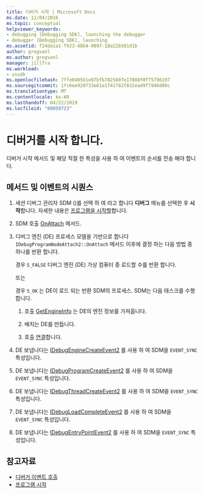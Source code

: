 ```yaml
---
title: 디버거 시작 | Microsoft Docs
ms.date: 11/04/2016
ms.topic: conceptual
helpviewer_keywords:
- debugging [Debugging SDK], launching the debugger
- debugger [Debugging SDK], launching
ms.assetid: f24da1a1-f923-48b4-989f-18a22b581d1b
author: gregvanl
ms.author: gregvanl
manager: jillfra
ms.workload:
- vssdk
ms.openlocfilehash: 7ffe0405b1e07bfb7825607e17088f0f75796197
ms.sourcegitcommit: 1fc6ee928733e61a1f42782f832ead9f7946d00c
ms.translationtype: MT
ms.contentlocale: ko-KR
ms.lasthandoff: 04/22/2019
ms.locfileid: "60059723"
---
```

# <a name="launch-the-debugger"></a>디버거를 시작 합니다.
디버거 시작 메서드 및 해당 적절 한 특성을 사용 하 여 이벤트의 순서를 전송 해야 합니다.

## <a name="sequences-of-methods-and-events"></a>메서드 및 이벤트의 시퀀스

1. 세션 디버그 관리자 SDM ()를 선택 하 여 라고 합니다 **디버그** 메뉴를 선택한 후 **시작**합니다. 자세한 내용은 [프로그램을 시작할](../../extensibility/debugger/launching-a-program.md)합니다.

2. SDM 호출 [OnAttach](../../extensibility/debugger/reference/idebugprogramnodeattach2-onattach.md) 메서드.

3. 디버그 엔진 (DE) 프로세스 모델을 기반으로 합니다 `IDebugProgramNodeAttach2::OnAttach` 메서드 이후에 결정 하는 다음 방법 중 하나를 반환 합니다.

     경우 `S_FALSE` 디버그 엔진 (DE) 가상 컴퓨터 중 로드할 수를 반환 합니다.

     또는

     경우 `S_OK` 는 DE이 로드 되는 반환 SDM의 프로세스. SDM는 다음 태스크를 수행합니다.

    1. 호출 [GetEngineInfo](../../extensibility/debugger/reference/idebugprogramnode2-getengineinfo.md) 는 DE의 엔진 정보를 가져옵니다.

    2. 배치는 DE를 만듭니다.

    3. 호출 [연결](../../extensibility/debugger/reference/idebugengine2-attach.md)합니다.

4. DE 보냅니다는 [IDebugEngineCreateEvent2](../../extensibility/debugger/reference/idebugenginecreateevent2.md) 를 사용 하 여 SDM을 `EVENT_SYNC` 특성입니다.

5. DE 보냅니다는 [IDebugProgramCreateEvent2](../../extensibility/debugger/reference/idebugprogramcreateevent2.md) 를 사용 하 여 SDM을 `EVENT_SYNC` 특성입니다.

6. DE 보냅니다는 [IDebugThreadCreateEvent2](../../extensibility/debugger/reference/idebugthreadcreateevent2.md) 를 사용 하 여 SDM을 `EVENT_SYNC` 특성입니다.

7. DE 보냅니다는 [IDebugLoadCompleteEvent2](../../extensibility/debugger/reference/idebugloadcompleteevent2.md) 를 사용 하 여 SDM을 `EVENT_SYNC` 특성입니다.

8. DE 보냅니다는 [IDebugEntryPointEvent2](../../extensibility/debugger/reference/idebugentrypointevent2.md) 를 사용 하 여 SDM을 `EVENT_SYNC` 특성입니다.

## <a name="see-also"></a>참고자료
- [디버거 이벤트 호출](../../extensibility/debugger/calling-debugger-events.md)
- [프로그램 시작](../../extensibility/debugger/launching-a-program.md)